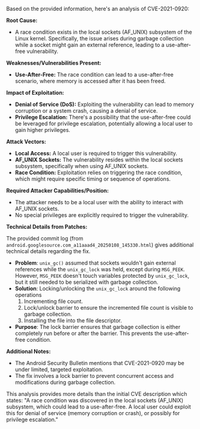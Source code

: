 Based on the provided information, here's an analysis of CVE-2021-0920:

**Root Cause:**
- A race condition exists in the local sockets (AF_UNIX) subsystem of the Linux kernel. Specifically, the issue arises during garbage collection while a socket might gain an external reference, leading to a use-after-free vulnerability.

**Weaknesses/Vulnerabilities Present:**
- **Use-After-Free:** The race condition can lead to a use-after-free scenario, where memory is accessed after it has been freed.

**Impact of Exploitation:**
- **Denial of Service (DoS):** Exploiting the vulnerability can lead to memory corruption or a system crash, causing a denial of service.
- **Privilege Escalation:** There's a possibility that the use-after-free could be leveraged for privilege escalation, potentially allowing a local user to gain higher privileges.

**Attack Vectors:**
- **Local Access:** A local user is required to trigger this vulnerability.
- **AF_UNIX Sockets:** The vulnerability resides within the local sockets subsystem, specifically when using AF_UNIX sockets.
- **Race Condition:** Exploitation relies on triggering the race condition, which might require specific timing or sequence of operations.

**Required Attacker Capabilities/Position:**
- The attacker needs to be a local user with the ability to interact with AF_UNIX sockets.
- No special privileges are explicitly required to trigger the vulnerability.

**Technical Details from Patches:**

The provided commit log (from `android.googlesource.com_a11aaad4_20250108_145330.html`) gives additional technical details regarding the fix.

- **Problem**: `unix_gc()` assumed that sockets wouldn't gain external references while the `unix_gc_lock` was held, except during `MSG_PEEK`. However, `MSG_PEEK` doesn't touch variables protected by `unix_gc_lock`, but it still needed to be serialized with garbage collection.
- **Solution**: Locking/unlocking the `unix_gc_lock` around the following operations
    1. Incrementing file count.
    2. Lock/unlock barrier to ensure the incremented file count is visible to garbage collection.
    3. Installing the file into the file descriptor.
- **Purpose**: The lock barrier ensures that garbage collection is either completely run before or after the barrier. This prevents the use-after-free condition.

**Additional Notes:**

- The Android Security Bulletin mentions that CVE-2021-0920 may be under limited, targeted exploitation.
- The fix involves a lock barrier to prevent concurrent access and modifications during garbage collection.

This analysis provides more details than the initial CVE description which states: "A race condition was discovered in the local sockets (AF_UNIX) subsystem, which could lead to a use-after-free. A local user could exploit this for denial of service (memory corruption or crash), or possibly for privilege escalation."